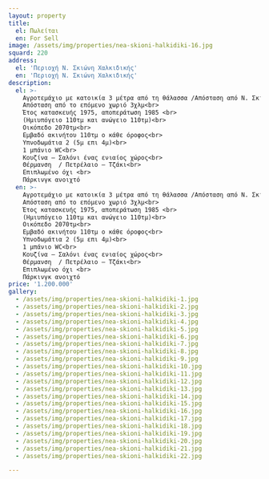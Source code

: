 ```yaml
---
layout: property
title:
  el: Πωλείται
  en: For Sell
image: /assets/img/properties/nea-skioni-halkidiki-16.jpg
squard: 220
address:
  el: 'Περιοχή Ν. Σκιώνη Χαλκιδικής'
  en: 'Περιοχή Ν. Σκιώνη Χαλκιδικής'
description:
  el: >-
    Αγροτεμάχιο με κατοικία 3 μέτρα από τη θάλασσα /Απόσταση από Ν. Σκιώνη 3χλμ <br>
    Απόσταση από το επόμενο χωριό 3χλμ<br>
    Έτος κατασκευής 1975, αποπεράτωση 1985 <br>
    (Ημιυπόγειο 110τμ και ανώγειο 110τμ)<br>
    Οικόπεδο 2070τμ<br>
    Εμβαδό ακινήτου 110τμ ο κάθε όροφος<br>
    Υπνοδωμάτια 2 (5μ επι 4μ)<br>
    1 μπάνιο WC<br>
    Koυζίνα – Σαλόνι ένας ενιαίος χώρος<br>
    Θέρμανση  / Πετρέλαιο – Τζάκι<br>
    Επιπλωμένο όχι <br>
    Πάρκινγκ ανοιχτό
  en: >-
    Αγροτεμάχιο με κατοικία 3 μέτρα από τη θάλασσα /Απόσταση από Ν. Σκιώνη 3χλμ <br>
    Απόσταση από το επόμενο χωριό 3χλμ<br>
    Έτος κατασκευής 1975, αποπεράτωση 1985 <br>
    (Ημιυπόγειο 110τμ και ανώγειο 110τμ)<br>
    Οικόπεδο 2070τμ<br>
    Εμβαδό ακινήτου 110τμ ο κάθε όροφος<br>
    Υπνοδωμάτια 2 (5μ επι 4μ)<br>
    1 μπάνιο WC<br>
    Koυζίνα – Σαλόνι ένας ενιαίος χώρος<br>
    Θέρμανση  / Πετρέλαιο – Τζάκι<br>
    Επιπλωμένο όχι <br>
    Πάρκινγκ ανοιχτό
price: '1.200.000'
gallery:
  - /assets/img/properties/nea-skioni-halkidiki-1.jpg
  - /assets/img/properties/nea-skioni-halkidiki-2.jpg
  - /assets/img/properties/nea-skioni-halkidiki-3.jpg
  - /assets/img/properties/nea-skioni-halkidiki-4.jpg
  - /assets/img/properties/nea-skioni-halkidiki-5.jpg
  - /assets/img/properties/nea-skioni-halkidiki-6.jpg
  - /assets/img/properties/nea-skioni-halkidiki-7.jpg
  - /assets/img/properties/nea-skioni-halkidiki-8.jpg
  - /assets/img/properties/nea-skioni-halkidiki-9.jpg
  - /assets/img/properties/nea-skioni-halkidiki-10.jpg
  - /assets/img/properties/nea-skioni-halkidiki-11.jpg
  - /assets/img/properties/nea-skioni-halkidiki-12.jpg
  - /assets/img/properties/nea-skioni-halkidiki-13.jpg
  - /assets/img/properties/nea-skioni-halkidiki-14.jpg
  - /assets/img/properties/nea-skioni-halkidiki-15.jpg
  - /assets/img/properties/nea-skioni-halkidiki-16.jpg
  - /assets/img/properties/nea-skioni-halkidiki-17.jpg
  - /assets/img/properties/nea-skioni-halkidiki-18.jpg
  - /assets/img/properties/nea-skioni-halkidiki-19.jpg
  - /assets/img/properties/nea-skioni-halkidiki-20.jpg
  - /assets/img/properties/nea-skioni-halkidiki-21.jpg
  - /assets/img/properties/nea-skioni-halkidiki-22.jpg

---
```


